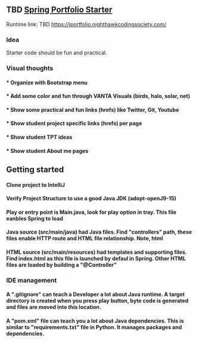 ## TBD [Spring Portfolio Starter](https://nighthawkcodingsociety.com/projectsearch/details/Spring%20Portfolio%20Starter)
Runtime link: TBD https://jportfolio.nighthawkcodingsociety.com/
### Idea
Starter code should be fun and practical.
### Visual thoughts
#### * Organize with Bootstrap menu 
#### * Add some color and fun through VANTA Visuals (birds, halo, solar, net)
#### * Show some practical and fun links (hrefs) like Twitter, Git, Youtube
#### * Show student project specific links (hrefs) per page
#### * Show student TPT ideas
#### * Show student About me pages

## Getting started
#### Clone project to IntelliJ
#### Verify Project Structure to use a good Java JDK (adopt-openJ9-15) 
#### Play or entry point is Main.java, look for play option in tray.  This file eanbles Spring to load
#### Java source (src/main/java) had Java files.  Find "controllers" path, these files enable HTTP route and HTML file relationship.  Note, html 
#### HTML source (src/main/resources) had templates and supporting files.  Find index.html as this file is launched by defaul in Spring.  Other HTML files are loaded by building a "@Controller"

### IDE management
#### A ".gitignore" can teach a Developer a lot about Java runtime.  A target directory is created when you press play button, byte code is generated and files are moved into this location.
#### A "pom.xml" file can teach you a lot about Java dependencies.  This is similar to "requirements.txt" file in Python.  It manages packages and dependencies.
